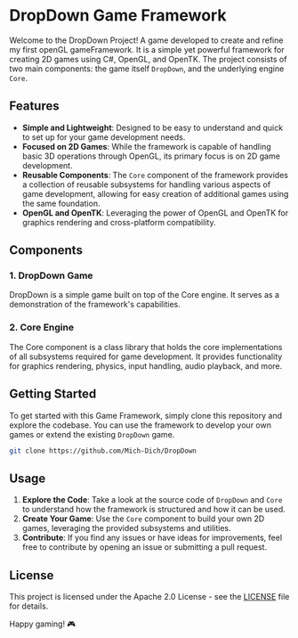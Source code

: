 # DropDown Game Framework

Welcome to the DropDown Project! A game developed to create and refine my first openGL gameFramework. It is a simple yet powerful framework for creating 2D games using C#, OpenGL, and OpenTK. The project consists of two main components: the game itself `DropDown`, and the underlying engine `Core`.

## Features

- **Simple and Lightweight**: Designed to be easy to understand and quick to set up for your game development needs.
- **Focused on 2D Games**: While the framework is capable of handling basic 3D operations through OpenGL, its primary focus is on 2D game development.
- **Reusable Components**: The `Core` component of the framework provides a collection of reusable subsystems for handling various aspects of game development, allowing for easy creation of additional games using the same foundation.
- **OpenGL and OpenTK**: Leveraging the power of OpenGL and OpenTK for graphics rendering and cross-platform compatibility.

## Components

### 1. DropDown Game

DropDown is a simple game built on top of the Core engine. It serves as a demonstration of the framework's capabilities.

### 2. Core Engine

The Core component is a class library that holds the core implementations of all subsystems required for game development. It provides functionality for graphics rendering, physics, input handling, audio playback, and more.

## Getting Started

To get started with this Game Framework, simply clone this repository and explore the codebase. You can use the framework to develop your own games or extend the existing `DropDown` game.

```bash
git clone https://github.com/Mich-Dich/DropDown
```

## Usage

1. **Explore the Code**: Take a look at the source code of `DropDown` and `Core` to understand how the framework is structured and how it can be used.
2. **Create Your Game**: Use the `Core` component to build your own 2D games, leveraging the provided subsystems and utilities.
3. **Contribute**: If you find any issues or have ideas for improvements, feel free to contribute by opening an issue or submitting a pull request.

## License

This project is licensed under the Apache 2.0 License - see the [LICENSE](LICENSE) file for details.

Happy gaming! 🎮
